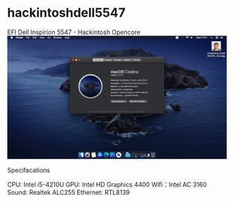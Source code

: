 # hackintoshdell5547
EFI Dell Inspirion 5547 - Hackintosh Opencore
![alt text](https://raw.githubusercontent.com/dunghn2201/hackintoshdell5547/master/Screenshot/Screen%20Shot%202020-12-23%20at%2010.51.50.png)

Specifacations

CPU: Intel i5-4210U 
GPU: Intel HD Graphics 4400
Wifi：Intel AC 3160
Sound: Realtek ALC255
Ethernet: RTL8139
